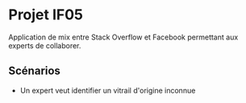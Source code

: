 # Projet IF05

Application de mix entre Stack Overflow et Facebook permettant aux experts de collaborer.

## Scénarios

- Un expert veut identifier un vitrail d'origine inconnue
